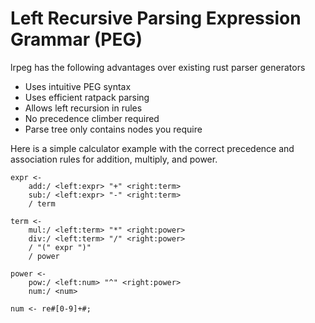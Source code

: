 
# Left Recursive Parsing Expression Grammar (PEG)

lrpeg has the following advantages over existing rust parser generators

- Uses intuitive PEG syntax
- Uses efficient ratpack parsing
- Allows left recursion in rules
- No precedence climber required
- Parse tree only contains nodes you require

Here is a simple calculator example with the correct precedence and
association rules for addition, multiply, and power.

```
expr <-
    add:/ <left:expr> "+" <right:term>
    sub:/ <left:expr> "-" <right:term>
    / term

term <-
    mul:/ <left:term> "*" <right:power>
    div:/ <left:term> "/" <right:power>
    / "(" expr ")"
    / power

power <-
    pow:/ <left:num> "^" <right:power>
    num:/ <num>

num <- re#[0-9]+#;
```

